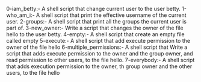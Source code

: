 0-iam_betty:- A shell script that change current user to the user betty.
1-who_am_i:- A shell script that print the effective username of the current user.
2-groups:- A shell script that print all the groups the current user is part of.
3-new_owner:- Write a script that changes the owner of the file hello to the user betty.
4-empty:- A shell script that create an empty file called empty
5-execute:- A shell script that add execute permission to the owner of the file hello
6-multiple_permissions:- A shell script that Write a script that adds execute permission to the owner and the group owner, and read permission to other users, to the file hello.
7-everybody:- A shell script that adds execution permission to the owner, th group owner and the other users, to the file hello

